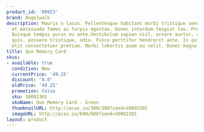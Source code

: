 ```yaml
---
product_id: '00923'
brand: Angelwalk
description: Mauris a lacus. Pellentesque habitant morbi tristique senectus et netus
  et malesuada fames ac turpis egestas. Donec interdum feugiat leo. Proin adipiscing.
  Quisque tempus purus eu ante.Vestibulum sapien nisl, ornare auctor, consectetuer
  quis, posuere tristique, odio. Fusce porttitor hendrerit ante. In quis lorem vitae
  elit consectetuer pretium. Morbi lobortis quam eu velit. Donec magna.
title: Qux Memory Card
skus:
- available: true
  condition: New
  currentPrice: '49.25'
  discount: '0.0'
  oldPrice: '49.25'
  promotion: false
  sku: S0092301
  skuName: Qux Memory Card - Green
  thumbnailURL: http://pcas.io/300/300?seed=S0092301
  imageURL: http://pcas.io/600/600?seed=S0092301
layout: product
---
```

